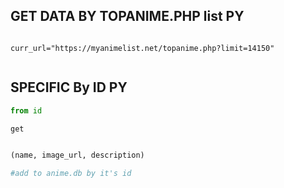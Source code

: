 ## GET DATA BY TOPANIME.PHP list PY

```pyhton

curr_url="https://myanimelist.net/topanime.php?limit=14150"


```

## SPECIFIC By ID PY

```python
from id

get


(name, image_url, description)

#add to anime.db by it's id

```

